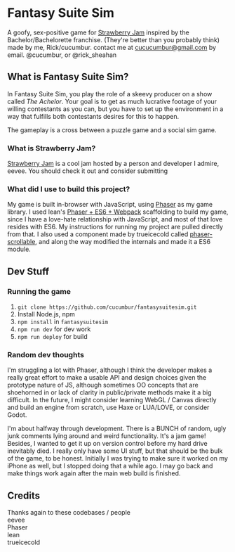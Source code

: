 # Fantasy Suite Sim
A goofy, sex-positive game for [Strawberry Jam](https://itch.io/jam/strawberry-jam) inspired by the Bachelor/Bachelorette franchise. (They're better than you probably think)
made by me, Rick/cucumbur. contact me at cucucumbur@gmail.com by email. @cucumbur, or @rick_sheahan

## What is Fantasy Suite Sim?
In Fantasy Suite Sim, you play the role of a skeevy producer on a show called *The Achelor*. Your goal is to get as much lucrative footage of your willing contestants as you can, but you have to set up the environment in a way that fulfills both contestants desires for this to happen.

The gameplay is a cross between a puzzle game and a social sim game.

### What is Strawberry Jam?
[Strawberry Jam](https://itch.io/jam/strawberry-jam) is a cool jam hosted by a person and developer I admire, eevee. You should check it out and consider submitting

### What did I use to build this project?
My game is built in-browser with JavaScript, using [Phaser](http://phaser.io) as my game library. I used lean's [Phaser + ES6 + Webpack](https://github.com/lean/phaser-es6-webpack) scaffolding to build my game, since I have a love-hate relationship with JavaScript, and most of that love resides with ES6. My instructions for running my project are pulled directly from that. I also used a component made by trueicecold called [phaser-scrollable](https://github.com/trueicecold/phaser-scrollable), and along the way modified the internals and made it a ES6 module.

## Dev Stuff
### Running the game
1. ```git clone https://github.com/cucumbur/fantasysuitesim.git```
2. Install Node.js, npm
3. ```npm install``` in `fantasysuitesim`
4. ```npm run dev``` for dev work
5. ```npm run deploy``` for build

### Random dev thoughts
I'm struggling a lot with Phaser, although I think the developer makes a really great effort to make a usable API and design choices given the prototype nature of JS, although sometimes OO concepts that are shoehorned in or lack of clarity in public/private methods make it a big difficult. In the future, I might consider learning WebGL / Canvas directly and build an engine from scratch, use Haxe or LUA/LOVE, or consider Godot.

I'm about halfway through development. There is a BUNCH of random, ugly junk comments lying around and weird functionality. It's a jam game! Besides, I wanted to get it up on version control before my hard drive inevitably died. I really only have some UI stuff, but that should be the bulk of the game, to be honest. Initially I was trying to make sure it worked on my iPhone as well, but I stopped doing that a while ago. I may go back and make things work again after the main web build is finished.


## Credits
Thanks again to these codebases / people  
eevee  
Phaser  
lean  
trueicecold  
